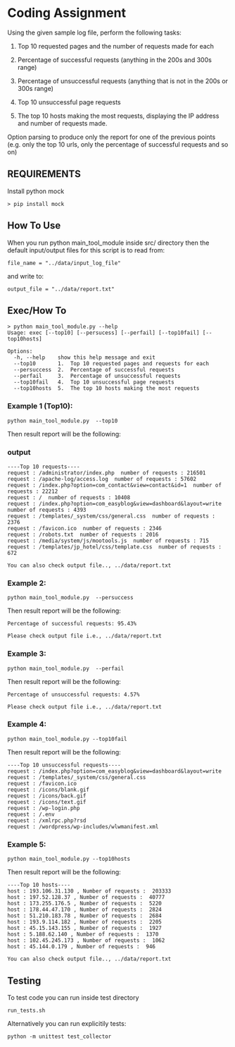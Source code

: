 

# Coding Assignment

Using the given sample log file, perform the following tasks:

1. Top 10 requested pages and the number of requests made for each

2. Percentage of successful requests (anything in the 200s and 300s range)

3. Percentage of unsuccessful requests (anything that is not in the 200s or 300s range)

4. Top 10 unsuccessful page requests

5. The top 10 hosts making the most requests, displaying the IP address and number of requests made.

Option parsing to produce only the report for one of the previous points (e.g. only the top 10 urls, only the percentage of successful requests and so on)



## REQUIREMENTS
Install python mock
```
> pip install mock
```


## How To Use 

When you run python main_tool_module inside src/ directory then the default input/output files for this script is to read from:

```
file_name = "../data/input_log_file"
```
and write to:

```
output_file = "../data/report.txt"
```



## Exec/How To

```
> python main_tool_module.py --help
Usage: exec [--top10] [--persucess] [--perfail] [--top10fail] [--top10hosts]

Options:
  -h, --help    show this help message and exit
  --top10       1.  Top 10 requested pages and requests for each
  --persuccess  2.  Percentage of successful requests
  --perfail     3.  Percentage of unsuccessful requests
  --top10fail   4.  Top 10 unsuccessful page requests
  --top10hosts  5.  The top 10 hosts making the most requests
```
### Example 1 (Top10):
```
python main_tool_module.py  --top10
```
Then result report will be the following: 

### output

```
----Top 10 requests----
request : /administrator/index.php  number of requests : 216501
request : /apache-log/access.log  number of requests : 57602
request : /index.php?option=com_contact&view=contact&id=1  number of requests : 22212
request : /  number of requests : 10408
request : /index.php?option=com_easyblog&view=dashboard&layout=write  number of requests : 4393
request : /templates/_system/css/general.css  number of requests : 2376
request : /favicon.ico  number of requests : 2346
request : /robots.txt  number of requests : 2016
request : /media/system/js/mootools.js  number of requests : 715
request : /templates/jp_hotel/css/template.css  number of requests : 672

You can also check output file.., ../data/report.txt
```

### Example 2:
```
python main_tool_module.py  --persuccess
```
Then result report will be the following:
```
Percentage of successful requests: 95.43%

Please check output file i.e., ../data/report.txt
```
### Example 3:
```
python main_tool_module.py  --perfail
```
Then result report will be the following:
```
Percentage of unsuccessful requests: 4.57%

Please check output file i.e., ../data/report.txt

```

### Example 4:
```
python main_tool_module.py --top10fail

```

Then result report will be the following:

```
----Top 10 unsuccessful requests----
request : /index.php?option=com_easyblog&view=dashboard&layout=write
request : /templates/_system/css/general.css
request : /favicon.ico
request : /icons/blank.gif
request : /icons/back.gif
request : /icons/text.gif
request : /wp-login.php
request : /.env
request : /xmlrpc.php?rsd
request : /wordpress/wp-includes/wlwmanifest.xml

```

### Example 5:
```
python main_tool_module.py --top10hosts

```

Then result report will be the following:

```
----Top 10 hosts----
host : 193.106.31.130 , Number of requests :  203333
host : 197.52.128.37 , Number of requests :  40777
host : 173.255.176.5 , Number of requests :  5220
host : 178.44.47.170 , Number of requests :  2824
host : 51.210.183.78 , Number of requests :  2684
host : 193.9.114.182 , Number of requests :  2205
host : 45.15.143.155 , Number of requests :  1927
host : 5.188.62.140 , Number of requests :  1370
host : 102.45.245.173 , Number of requests :  1062
host : 45.144.0.179 , Number of requests :  946

You can also check output file.., ../data/report.txt

```

## Testing

To test code you can run inside test directory

```
run_tests.sh
```

Alternatively you can run explicitily tests:

```
python -m unittest test_collector
```
